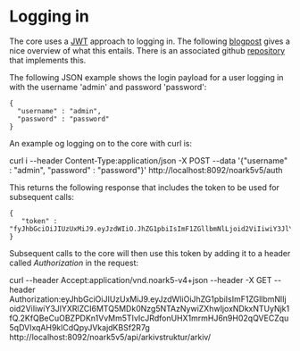 # Logging in

The core uses a [JWT](https://tools.ietf.org/html/rfc7519) approach to logging in. The following [blogpost](https://www.toptal.com/java/rest-security-with-jwt-spring-security-and-java) gives
a nice overview of what this entails. There is an associated github [repository](https://github.com/szerhusenBC/jwt-spring-security-demo) that implements this. 

The following JSON example shows the login payload for a user logging in with the username 'admin' and password 
'password':
  
```
{
  "username" : "admin",
  "password" : "password"
}
```

An example og logging on to the core with curl is:
 
   curl i --header Content-Type:application/json -X POST  --data '{"username" : "admin", "password" : "password"}' http://localhost:8092/noark5v5/auth

This returns the following response that includes the token to be used for subsequent calls:

```
{
   "token" : "fyJhbGciOiJIUzUxMiJ9.eyJzdWIiO.JhZG1pbiIsImF1ZGllbmNlLjoid2ViIiwiY3JlYZRlZCI6MT4QMDk0Nzg5NTAzNywiZXhwIjoxNDkxNTUyNjk1fQ.2KfQBeCuOBZPDKn1VvMm5TIvIcJRdfonUHX1mrmHJ6n9H02qQVECZqu5qDAIxqAH9klCdXpyJVkajdKBSf2R9g"
}
```

Subsequent calls to the core will then use this token by adding it to a header called _Authorization_ in the request:

   curl --header Accept:application/vnd.noark5-v4+json --header -X GET --header Authorization:eyJhbGciOiJIUzUxMiJ9.eyJzdWIiOiJhZG1pbiIsImF1ZGllbmNlIjoid2ViIiwiY3JlYXRlZCI6MTQ5MDk0Nzg5NTAzNywiZXhwIjoxNDkxNTUyNjk1fQ.2KfQBeCuOBZPDKn1VvMm5TIvIcJRdfonUHX1mrmHJ6n9H02qQVECZqu5qDVIxqAH9klCdQpyJVkajdKBSf2R7g  http://localhost:8092/noark5v5/api/arkivstruktur/arkiv/

